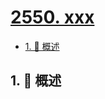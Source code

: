 # [2550. xxx](https://github.com/Tdahuyou/TNotes.leetcode/tree/main/notes/2550.%20xxx)

<!-- region:toc -->

- [1. 📝 概述](#1--概述)

<!-- endregion:toc -->

## 1. 📝 概述
